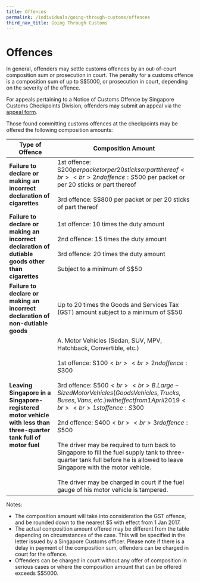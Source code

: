 ```yaml
---
title: Offences
permalink: /individuals/going-through-customs/offences
third_nav_title: Going Through Customs
---
```


# Offences

In general, offenders may settle customs offences by an out-of-court composition sum or prosecution in court. The penalty for a customs offence is a composition sum of up to S$5000, or prosecution in court, depending on the severity of the offence.

For appeals pertaining to a Notice of Customs Offence by Singapore Customs Checkpoints Division, offenders may submit an appeal via the [appeal form](/https://form.gov.sg/#!/5fab8747ec6c950011f3f82d).

Those found committing customs offences at the checkpoints may be offered the following composition amounts:


| Type of Offence | Composition Amount |
|--|--|
| **Failure to declare or making an incorrect declaration of cigarettes** |  1st offence: S$200 per packet or per 20 sticks or part thereof<br><br>2nd offence: S$500 per packet or per 20 sticks or part thereof<br><br>3rd offence: S$800 per packet or per 20 sticks of part thereof|
| **Failure to declare or making an incorrect declaration of dutiable goods other than cigarettes** | 1st offence: 10 times the duty amount<br><br>2nd offence: 15 times the duty amount<br><br>3rd offence: 20 times the duty amount<br><br>Subject to a minimum of S$50 |
|**Failure to declare or making an incorrect declaration of non-dutiable goods** |  Up to 20 times the Goods and Services Tax (GST) amount subject to a minimum of S$50|
| **Leaving Singapore in a Singapore-registered motor vehicle with less than three-quarter tank full of motor fuel** | A. Motor Vehicles (Sedan, SUV, MPV, Hatchback, Convertible, etc.)<br><br>1st offence: S$100<br><br>2nd offence: S$300<br><br>3rd offence: S$500<br><br>B. Large-Sized Motor Vehicles (Goods Vehicles, Trucks, Buses, Vans, etc.) with effect from 1 April 2019<br><br>1st offence: S$300<br><br>2nd offence: S$400<br><br>3rd offence: S$500<br><br>The driver may be required to turn back to Singapore to fill the fuel supply tank to three-quarter tank full before he is allowed to leave Singapore with the motor vehicle.<br><br>The driver may be charged in court if the fuel gauge of his motor vehicle is tampered. |

Notes:

-   The composition amount will take into consideration the GST offence, and be rounded down to the nearest $5 with effect from 1 Jan 2017.
-   The actual composition amount offered may be different from the table depending on circumstances of the case. This will be specified in the letter issued by a Singapore Customs officer. Please note if there is a delay in payment of the composition sum, offenders can be charged in court for the offence.
-   Offenders can be charged in court without any offer of composition in serious cases or where the composition amount that can be offered exceeds S$5000.
